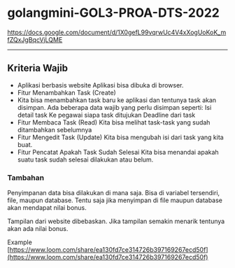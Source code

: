 # golangmini-GOL3-PROA-DTS-2022
https://docs.google.com/document/d/1X0gefL99vqrwUc4V4xXogUoKoK_mfZQxJgBqcVjLQME

-------------------------------
## Kriteria Wajib

- Aplikasi berbasis website
   Aplikasi bisa dibuka di browser.
- Fitur Menambahkan Task (Create)
- Kita bisa menambahkan task baru ke aplikasi dan tentunya task akan disimpan. Ada beberapa data wajib yang perlu disimpan seperti:
  Isi detail task
  Ke pegawai siapa task ditujukan
  Deadline dari task
- Fitur Membaca Task (Read)
   Kita bisa melihat task-task yang sudah ditambahkan sebelumnya
- Fitur Mengedit Task (Update)
   Kita bisa mengubah isi dari task yang kita buat.
- Fitur Pencatat Apakah Task Sudah Selesai
   Kita bisa menandai apakah suatu task sudah selesai dilakukan atau belum.
   
### Tambahan
Penyimpanan data bisa dilakukan di mana saja. Bisa di variabel tersendiri, file, maupun database. Tentu saja jika menyimpan di file maupun database akan mendapat nilai bonus.

Tampilan dari website dibebaskan. Jika tampilan semakin menarik tentunya akan ada nilai bonus.

Example
[https://www.loom.com/share/ea130fd7ce314726b397169267ecd50f](https://www.loom.com/share/ea130fd7ce314726b397169267ecd50f)
